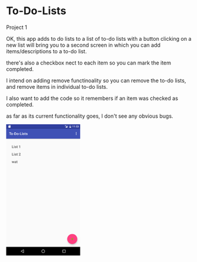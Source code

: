 # To-Do-Lists
Project 1


OK, this app adds to do lists to a list of to-do lists with a button
clicking on a new list will bring you to a second screen in which 
you can add items/descriptions to a to-do list.

there's also a checkbox nect to each item so you can mark the item completed.

I intend on adding remove functinoality so you can remove the to-do lists,
and remove items in individual to-do lists.

I also want to add the code so it remembers if an item was checked as completed.

as far as its current functionality goes, I don't see any obvious bugs.

<img src="screenshots/Screenshot_20160708-150856.png" width="200">



